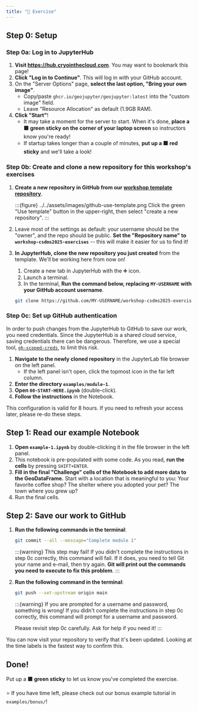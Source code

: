 ```yaml
---
title: "💪 Exercise"
---
```


## Step 0: Setup

### Step 0a: Log in to JupyterHub

1. **Visit <https://hub.cryointhecloud.com>**.
   You may want to bookmark this page!
1. **Click "Log in to Continue"**. This will log in with your GitHub account.
1. On the "Server Options" page, **select the last option, "Bring your own image"**.
    * Copy/paste `ghcr.io/geojupyter/geojupyter:latest` into the "custom image" field.
    * Leave "Resource Allocation" as default (1.9GB RAM).
1. **Click "Start"**!
    * It may take a moment for the server to start.
      When it's done, **place a 🟩 green sticky on the corner of your laptop screen**
      so instructors know you're ready!
    * If startup takes longer than a couple of minutes, **put up a 🟥 red sticky** and we'll
      take a look!


### Step 0b: Create and clone a new repository for this workshop's exercises

1. **Create a new repository in GitHub from our
  [workshop template repository](https://github.com/geojupyter/workshop-csdms2025-template)**.

    :::{figure} ../../assets/images/github-use-template.png
    Click the green "Use template" button in the upper-right, then select "create a new
    repository".
    :::

1. Leave most of the settings as default: your username should be the "owner", and the
   repo should be public. **Set the "Repository name" to
   `workshop-csdms2025-exercises`** -- this will make it easier for us to find it!

1. **In JupyterHub, clone the new repository you just created** from the template.
   We'll be working here from now on!
    1. Create a new tab in JupyterHub with the ➕ icon.
    1. Launch a terminal.
    1. In the terminal, **Run the command below, replacing `MY-USERNAME`
       with your GitHub account username**.

    ```bash
    git clone https://github.com/MY-USERNAME/workshop-csdms2025-exercises
    ```


### Step 0c: Set up GitHub authentication

In order to push changes from the JupyterHub to GitHub to save our work, you need
credentials.
Since the JupyterHub is a shared cloud service, saving credentials there can be
dangerous.
Therefore, we use a special tool,
[`gh-scoped-creds`](https://github.com/jupyterhub/gh-scoped-creds),
to limit this risk.

1. **Navigate to the newly cloned repository** in the JupyterLab file browser on the
   left panel.
    * If the left panel isn't open, click the topmost icon in the far left column.
1. **Enter the directory `examples/module-1`**.
1. **Open `00-START-HERE.ipynb`** (double-click).
1. **Follow the instructions** in the Notebook.

This configuration is valid for 8 hours.
If you need to refresh your access later, please re-do these steps.


## Step 1: Read our example Notebook

1. **Open `example-1.ipynb`** by double-clicking it in the file browser in the left panel.
1. This notebook is pre-populated with some code.
   As you read, **run the cells** by pressing `SHIFT+ENTER`.
1. **Fill in the final "Challenge" cells of the Notebook to add more data to the GeoDataFrame.**
   Start with a location that is meaningful to you:
   Your favorite coffee shop?
   The shelter where you adopted your pet?
   The town where you grew up?
1. Run the final cells.


## Step 2: Save our work to GitHub

1. **Run the following commands in the terminal**:

    ```bash
    git commit --all --message="Complete module 1"
    ```

    :::{warning} This step may fail!
    If you didn't complete the instructions in step 0c correctly, this command will
    fail.
    If it does, you need to tell Git your name and e-mail, then try again.
    **Git will print out the commands you need to execute to fix this problem**.
    :::

1. **Run the following command in the terminal**:

    ```bash
    git push --set-upstream origin main
    ```
    :::{warning} If you are prompted for a username and password, something is wrong!
    If you didn't complete the instructions in step 0c correctly, this command will
    prompt for a username and password.

    Please revisit step 0c carefully. Ask for help if you need it!
    :::


You can now visit your repository to verify that it's been updated.
Looking at the time labels is the fastest way to confirm this.


## Done!

Put up a **🟩 green sticky** to let us know you've completed the exercise.

⭐ If you have time left, please check out our bonus example tutorial in `examples/bonus/`!

